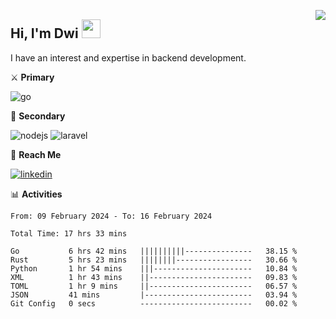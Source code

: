 [<img src="https://komarev.com/ghpvc/?username=masred&color=green&style=flat-square&label=Profile+Views" align="right">](github.com/masred)

## Hi, I'm Dwi <img src="https://raw.githubusercontent.com/MartinHeinz/MartinHeinz/master/wave.gif" width="30px">

I have an interest and expertise in backend development.

⚔️ **Primary**

![go](https://img.shields.io/badge/---?logo=go&label=Golang&style=social)

🔪 **Secondary**

![nodejs](https://img.shields.io/badge/---?logo=node.js&label=Node.js&style=social&logoColor=green)
![laravel](https://img.shields.io/badge/---?logo=laravel&label=Laravel&style=social)

🔗 **Reach Me**

[![linkedin](https://img.shields.io/badge/---?logo=linkedin&label=LinkedIn&style=social)](https://linkedin.com/in/dwifitriyanto)

📊 **Activities**

<!--START_SECTION:waka-->

```all_time
From: 09 February 2024 - To: 16 February 2024

Total Time: 17 hrs 33 mins

Go           6 hrs 42 mins   ||||||||||---------------   38.15 %
Rust         5 hrs 23 mins   ||||||||-----------------   30.66 %
Python       1 hr 54 mins    |||----------------------   10.84 %
XML          1 hr 43 mins    ||-----------------------   09.83 %
TOML         1 hr 9 mins     ||-----------------------   06.57 %
JSON         41 mins         |------------------------   03.94 %
Git Config   0 secs          -------------------------   00.02 %
```

<!--END_SECTION:waka-->
